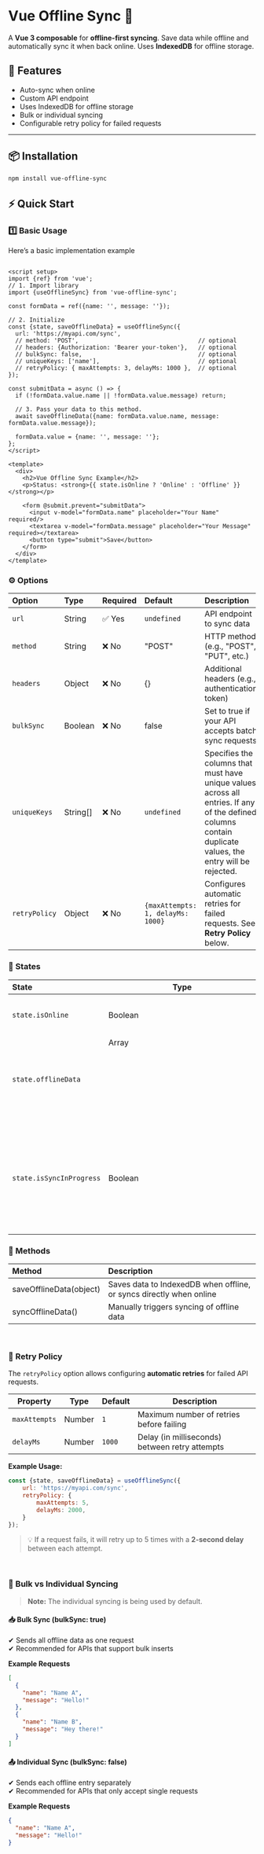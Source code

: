 # Vue Offline Sync 🔄

A **Vue 3 composable** for **offline-first syncing**. Save data while offline and automatically sync it when back
online.
Uses **IndexedDB** for offline storage.

## 🚀 Features

- Auto-sync when online
- Custom API endpoint
- Uses IndexedDB for offline storage
- Bulk or individual syncing
- Configurable retry policy for failed requests

---

## 📦 Installation

```sh
npm install vue-offline-sync
```

## ⚡ Quick Start

### 1️⃣ Basic Usage

Here’s a basic implementation example

```vue

<script setup>
import {ref} from 'vue';
// 1. Import library
import {useOfflineSync} from 'vue-offline-sync';

const formData = ref({name: '', message: ''});

// 2. Initialize
const {state, saveOfflineData} = useOfflineSync({
  url: 'https://myapi.com/sync',
  // method: 'POST',                                  // optional 
  // headers: {Authorization: 'Bearer your-token'},   // optional
  // bulkSync: false,                                 // optional
  // uniqueKeys: ['name'],                            // optional
  // retryPolicy: { maxAttempts: 3, delayMs: 1000 },  // optional
});

const submitData = async () => {
  if (!formData.value.name || !formData.value.message) return;

  // 3. Pass your data to this method.
  await saveOfflineData({name: formData.value.name, message: formData.value.message});

  formData.value = {name: '', message: ''};
};
</script>

<template>
  <div>
    <h2>Vue Offline Sync Example</h2>
    <p>Status: <strong>{{ state.isOnline ? 'Online' : 'Offline' }}</strong></p>

    <form @submit.prevent="submitData">
      <input v-model="formData.name" placeholder="Your Name" required/>
      <textarea v-model="formData.message" placeholder="Your Message" required></textarea>
      <button type="submit">Save</button>
    </form>
  </div>
</template>
```

### ⚙️ Options

| Option        | Type     | Required | Default                               | Description                                                                                                                                                |
|:--------------|:---------|:---------|:--------------------------------------|:-----------------------------------------------------------------------------------------------------------------------------------------------------------|
| `url`         | String   | ✅ Yes    | `undefined`                           | API endpoint to sync data                                                                                                                                  |
| `method`      | String   | ❌ No     | "POST"                                | HTTP method (e.g., "POST", "PUT", etc.)                                                                                                                    |
| `headers`     | Object   | ❌ No     | {}                                    | Additional headers (e.g., authentication token)                                                                                                            |
| `bulkSync`    | Boolean  | ❌ No     | false                                 | Set to true if your API accepts batch sync requests                                                                                                        |
| `uniqueKeys`  | String[] | ❌ No     | `undefined`                           | Specifies the columns that must have unique values across all entries. If any of the defined columns contain duplicate values, the entry will be rejected. |
| `retryPolicy` | Object   | ❌ No     | ```{maxAttempts: 1, delayMs: 1000}``` | Configures automatic retries for failed requests. See **Retry Policy** below.                                                                              |

### 📡 States

| State                    | Type          | Description                                                                                       |
|:-------------------------|---------------|:--------------------------------------------------------------------------------------------------|
| `state.isOnline`         | Boolean       | `true` when online, `false` when offline                                                          |
| `state.offlineData`      | Array<Object> | Data stored in IndexedDB during offline mode                                                      |
| `state.isSyncInProgress` | Boolean       | Can be used to indicate a loading state in the UI, informing the user that syncing is in progress |

### 🔄 Methods

| Method                  | Description                                                         |
|:------------------------|:--------------------------------------------------------------------|
| saveOfflineData(object) | Saves data to IndexedDB when offline, or syncs directly when online |
| syncOfflineData()       | Manually triggers syncing of offline data                           |

<br />

### 🔄 Retry Policy

The `retryPolicy` option allows configuring **automatic retries** for failed API requests.

| Property      | Type   | Default | Description                                    |
|---------------|--------|---------|------------------------------------------------|
| `maxAttempts` | Number | `1`     | Maximum number of retries before failing       |
| `delayMs`     | Number | `1000`  | Delay (in milliseconds) between retry attempts |

**Example Usage:**

```js
const {state, saveOfflineData} = useOfflineSync({
    url: 'https://myapi.com/sync',
    retryPolicy: {
        maxAttempts: 5,
        delayMs: 2000,
    }
});
```

> 💡 If a request fails, it will retry up to 5 times with a **2-second delay** between each attempt.

<br />

### 📌 Bulk vs Individual Syncing

> **Note:** The individual syncing is being used by default.

#### 📥 Bulk Sync (bulkSync: true)

✔ Sends all offline data as one request<br />
✔ Recommended for APIs that support bulk inserts

**Example Requests**

```json
[
  {
    "name": "Name A",
    "message": "Hello!"
  },
  {
    "name": "Name B",
    "message": "Hey there!"
  }
]
```

#### 📤 Individual Sync (bulkSync: false)

✔ Sends each offline entry separately<br />
✔ Recommended for APIs that only accept single requests

**Example Requests**

```json
{
  "name": "Name A",
  "message": "Hello!"
}
```
